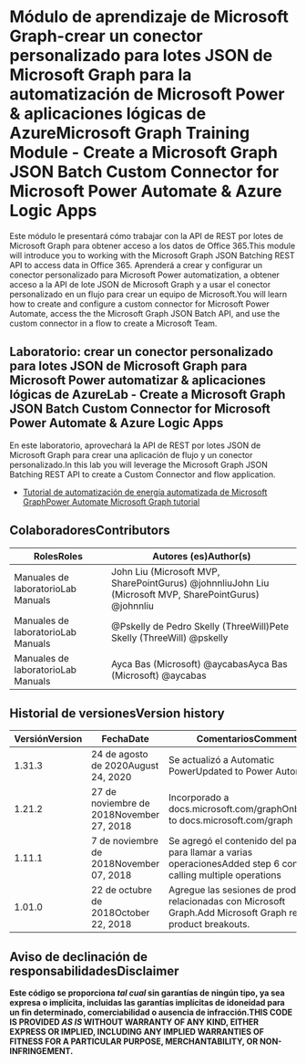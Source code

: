 # <a name="microsoft-graph-training-module---create-a-microsoft-graph-json-batch-custom-connector-for-microsoft-power-automate--azure-logic-apps"></a><span data-ttu-id="4e79f-101">Módulo de aprendizaje de Microsoft Graph-crear un conector personalizado para lotes JSON de Microsoft Graph para la automatización de Microsoft Power & aplicaciones lógicas de Azure</span><span class="sxs-lookup"><span data-stu-id="4e79f-101">Microsoft Graph Training Module - Create a Microsoft Graph JSON Batch Custom Connector for Microsoft Power Automate & Azure Logic Apps</span></span>

<span data-ttu-id="4e79f-102">Este módulo le presentará cómo trabajar con la API de REST por lotes de Microsoft Graph para obtener acceso a los datos de Office 365.</span><span class="sxs-lookup"><span data-stu-id="4e79f-102">This module will introduce you to working with the Microsoft Graph JSON Batching REST API to access data in Office 365.</span></span> <span data-ttu-id="4e79f-103">Aprenderá a crear y configurar un conector personalizado para Microsoft Power automatization, a obtener acceso a la API de lote JSON de Microsoft Graph y a usar el conector personalizado en un flujo para crear un equipo de Microsoft.</span><span class="sxs-lookup"><span data-stu-id="4e79f-103">You will learn how to create and configure a custom connector for Microsoft Power Automate, access the the Microsoft Graph JSON Batch API, and use the custom connector in a flow to create a Microsoft Team.</span></span>

## <a name="lab---create-a-microsoft-graph-json-batch-custom-connector-for-microsoft-power-automate--azure-logic-apps"></a><span data-ttu-id="4e79f-104">Laboratorio: crear un conector personalizado para lotes JSON de Microsoft Graph para Microsoft Power automatizar & aplicaciones lógicas de Azure</span><span class="sxs-lookup"><span data-stu-id="4e79f-104">Lab - Create a Microsoft Graph JSON Batch Custom Connector for Microsoft Power Automate & Azure Logic Apps</span></span>

<span data-ttu-id="4e79f-105">En este laboratorio, aprovechará la API de REST por lotes JSON de Microsoft Graph para crear una aplicación de flujo y un conector personalizado.</span><span class="sxs-lookup"><span data-stu-id="4e79f-105">In this lab you will leverage the Microsoft Graph JSON Batching REST API to create a Custom Connector and flow application.</span></span>

- [<span data-ttu-id="4e79f-106">Tutorial de automatización de energía automatizada de Microsoft Graph</span><span class="sxs-lookup"><span data-stu-id="4e79f-106">Power Automate Microsoft Graph tutorial</span></span>](https://docs.microsoft.com/graph/tutorials/powerautomate)

## <a name="contributors"></a><span data-ttu-id="4e79f-107">Colaboradores</span><span class="sxs-lookup"><span data-stu-id="4e79f-107">Contributors</span></span>

| <span data-ttu-id="4e79f-108">Roles</span><span class="sxs-lookup"><span data-stu-id="4e79f-108">Roles</span></span>       | <span data-ttu-id="4e79f-109">Autores (es)</span><span class="sxs-lookup"><span data-stu-id="4e79f-109">Author(s)</span></span>                                            |
|-------------|------------------------------------------------------|
| <span data-ttu-id="4e79f-110">Manuales de laboratorio</span><span class="sxs-lookup"><span data-stu-id="4e79f-110">Lab Manuals</span></span> | <span data-ttu-id="4e79f-111">John Liu (Microsoft MVP, SharePointGurus) @johnnliu</span><span class="sxs-lookup"><span data-stu-id="4e79f-111">John Liu (Microsoft MVP, SharePointGurus) @johnnliu</span></span>  |
| <span data-ttu-id="4e79f-112">Manuales de laboratorio</span><span class="sxs-lookup"><span data-stu-id="4e79f-112">Lab Manuals</span></span> | <span data-ttu-id="4e79f-113">@Pskelly de Pedro Skelly (ThreeWill)</span><span class="sxs-lookup"><span data-stu-id="4e79f-113">Pete Skelly (ThreeWill) @pskelly</span></span>                     |
| <span data-ttu-id="4e79f-114">Manuales de laboratorio</span><span class="sxs-lookup"><span data-stu-id="4e79f-114">Lab Manuals</span></span> | <span data-ttu-id="4e79f-115">Ayca Bas (Microsoft) @aycabas</span><span class="sxs-lookup"><span data-stu-id="4e79f-115">Ayca Bas (Microsoft) @aycabas</span></span>                        |

## <a name="version-history"></a><span data-ttu-id="4e79f-116">Historial de versiones</span><span class="sxs-lookup"><span data-stu-id="4e79f-116">Version history</span></span>

| <span data-ttu-id="4e79f-117">Versión</span><span class="sxs-lookup"><span data-stu-id="4e79f-117">Version</span></span> | <span data-ttu-id="4e79f-118">Fecha</span><span class="sxs-lookup"><span data-stu-id="4e79f-118">Date</span></span>              | <span data-ttu-id="4e79f-119">Comentarios</span><span class="sxs-lookup"><span data-stu-id="4e79f-119">Comments</span></span>                                             |
|---------|-------------------|------------------------------------------------------|
| <span data-ttu-id="4e79f-120">1.3</span><span class="sxs-lookup"><span data-stu-id="4e79f-120">1.3</span></span>     | <span data-ttu-id="4e79f-121">24 de agosto de 2020</span><span class="sxs-lookup"><span data-stu-id="4e79f-121">August 24, 2020</span></span>   | <span data-ttu-id="4e79f-122">Se actualizó a Automatic Power</span><span class="sxs-lookup"><span data-stu-id="4e79f-122">Updated to Power Automate</span></span>                            |
| <span data-ttu-id="4e79f-123">1.2</span><span class="sxs-lookup"><span data-stu-id="4e79f-123">1.2</span></span>     | <span data-ttu-id="4e79f-124">27 de noviembre de 2018</span><span class="sxs-lookup"><span data-stu-id="4e79f-124">November 27, 2018</span></span> | <span data-ttu-id="4e79f-125">Incorporado a docs.microsoft.com/graph</span><span class="sxs-lookup"><span data-stu-id="4e79f-125">Onboarded to docs.microsoft.com/graph</span></span>                |
| <span data-ttu-id="4e79f-126">1.1</span><span class="sxs-lookup"><span data-stu-id="4e79f-126">1.1</span></span>     | <span data-ttu-id="4e79f-127">7 de noviembre de 2018</span><span class="sxs-lookup"><span data-stu-id="4e79f-127">November 07, 2018</span></span> | <span data-ttu-id="4e79f-128">Se agregó el contenido del paso 6 para llamar a varias operaciones</span><span class="sxs-lookup"><span data-stu-id="4e79f-128">Added step 6 content for calling multiple operations</span></span> |
| <span data-ttu-id="4e79f-129">1.0</span><span class="sxs-lookup"><span data-stu-id="4e79f-129">1.0</span></span>     | <span data-ttu-id="4e79f-130">22 de octubre de 2018</span><span class="sxs-lookup"><span data-stu-id="4e79f-130">October 22, 2018</span></span>  | <span data-ttu-id="4e79f-131">Agregue las sesiones de producto relacionadas con Microsoft Graph.</span><span class="sxs-lookup"><span data-stu-id="4e79f-131">Add Microsoft Graph related product breakouts.</span></span>       |

## <a name="disclaimer"></a><span data-ttu-id="4e79f-132">Aviso de declinación de responsabilidades</span><span class="sxs-lookup"><span data-stu-id="4e79f-132">Disclaimer</span></span>

<span data-ttu-id="4e79f-133">**Este código se proporciona *tal cual* sin garantías de ningún tipo, ya sea expresa o implícita, incluidas las garantías implícitas de idoneidad para un fin determinado, comerciabilidad o ausencia de infracción.**</span><span class="sxs-lookup"><span data-stu-id="4e79f-133">**THIS CODE IS PROVIDED *AS IS* WITHOUT WARRANTY OF ANY KIND, EITHER EXPRESS OR IMPLIED, INCLUDING ANY IMPLIED WARRANTIES OF FITNESS FOR A PARTICULAR PURPOSE, MERCHANTABILITY, OR NON-INFRINGEMENT.**</span></span>
